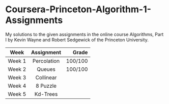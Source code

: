 # Coursera-Princeton-Algorithm-1-Assignments
My solutions to the given assignments in the online course Algorithms, Part I by Kevin Wayne and Robert Sedgewick of the Princeton University.

| Week          | Assignment    |Grade  |
| ------------- |:-------------:| -----:|
| Week 1        | Percolation   |100/100| 
| Week 2        | Queues        |100/100| 
| Week 3        | Collinear     |       |
| Week 4        | 8 Puzzle      |       |
| Week 5        | Kd-Trees      |       |

